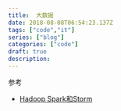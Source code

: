 ```yaml
---
title:  大数据
date: 2018-08-08T06:54:23.137Z
tags: ["code","it"]
series: ["blog"]
categories: ["code"]
draft: true
description:
---
```



参考

- [Hadoop Spark和Storm](https://www.huxiu.com/article/31457/1.html?f=zaker)